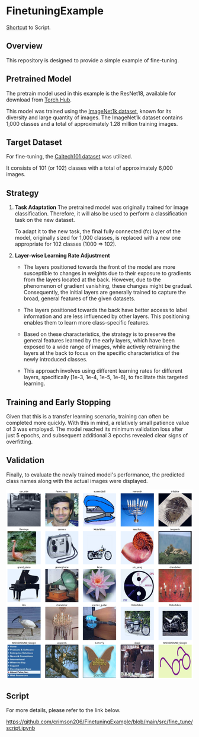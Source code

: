 # FinetuningExample

[Shortcut](https://github.com/crimson206/FinetuningExample/blob/main/src/fine_tune/script.ipynb) to Script.

## Overview

This repository is designed to provide a simple example of fine-tuning.

## Pretrained Model

The pretrain model used in this example is the ResNet18, available for download from [Torch Hub](https://pytorch.org/hub/pytorch_vision_resnet/).

This model was trained using the [ImageNet1k dataset](https://huggingface.co/datasets/imagenet-1k), known for its diversity and large quantity of images. The ImageNet1k dataset contains 1,000 classes and a total of approximately 1.28 million training images.

## Target Dataset

For fine-tuning, the [Caltech101 dataset](https://data.caltech.edu/records/mzrjq-6wc02) was utilized.

It consists of 101 (or 102) classes with a total of approximately 6,000 images.

## Strategy

1. **Task Adaptation**
   The pretrained model was originally trained for image classification. Therefore, it will also be used to perform a classification task on the new dataset.

   To adapt it to the new task, the final fully connected (fc) layer of the model, originally sized for 1,000 classes, is replaced with a new one appropriate for 102 classes (1000 => 102).

2. **Layer-wise Learning Rate Adjustment**

   - The layers positioned towards the front of the model are more susceptible to changes in weights due to their exposure to gradients from the layers located at the back. However, due to the phenomenon of gradient vanishing, these changes might be gradual. Consequently, the initial layers are generally trained to capture the broad, general features of the given datasets.

   - The layers positioned towards the back have better access to label information and are less influenced by other layers. This positioning enables them to learn more class-specific features.

   - Based on these characteristics, the strategy is to preserve the general features learned by the early layers, which have been exposed to a wide range of images, while actively retraining the layers at the back to focus on the specific characteristics of the newly introduced classes.

   - This approach involves using different learning rates for different layers, specifically [1e-3, 1e-4, 1e-5, 1e-6], to facilitate this targeted learning.

## Training and Early Stopping

Given that this is a transfer learning scenario, training can often be completed more quickly. With this in mind, a relatively small patience value of 3 was employed. The model reached its minimum validation loss after just 5 epochs, and subsequent additional 3 epochs revealed clear signs of overfitting.

## Validation

Finally, to evaluate the newly trained model's performance, the predicted class names along with the actual images were displayed.

![Validation](src/sample_images/output.png)


## Script

For more details, please refer to the link below.

https://github.com/crimson206/FinetuningExample/blob/main/src/fine_tune/script.ipynb